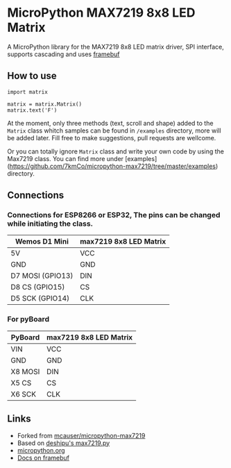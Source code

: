 # MicroPython MAX7219 8x8 LED Matrix

A MicroPython library for the MAX7219 8x8 LED matrix driver, SPI interface, supports cascading and uses [framebuf](http://docs.micropython.org/en/latest/pyboard/library/framebuf.html)


## How to use

```
import matrix

matrix = matrix.Matrix()
matrix.text('F')
```

At the moment, only three methods (text, scroll and shape) added to the `Matrix` class whitch samples can be found in `/examples` directory, more will be added later. Fill free to make suggestions, pull requests are wellcome.

Or you can totally ignore `Matrix` class and write your own code by using the Max7219 class. You can find more under [examples] (https://github.com/7kmCo/micropython-max7219/tree/master/examples) directory.

## Connections


### Connections for ESP8266 or ESP32, The pins can be changed while initiating the class.

Wemos D1 Mini    | max7219 8x8 LED Matrix
---------------- | ----------------------
5V               | VCC
GND              | GND
D7 MOSI (GPIO13) | DIN
D8 CS (GPIO15)   | CS
D5 SCK (GPIO14)  | CLK

### For pyBoard

PyBoard | max7219 8x8 LED Matrix
------- | ----------------------
VIN     | VCC
GND     | GND
X8 MOSI | DIN
X5 CS   | CS
X6 SCK  | CLK

## Links

* Forked from [mcauser/micropython-max7219](https://github.com/mcauser/micropython-max7219)
* Based on [deshipu's max7219.py](https://bitbucket.org/thesheep/micropython-max7219/src)
* [micropython.org](http://micropython.org)
* [Docs on framebuf](http://docs.micropython.org/en/latest/pyboard/library/framebuf.html)

